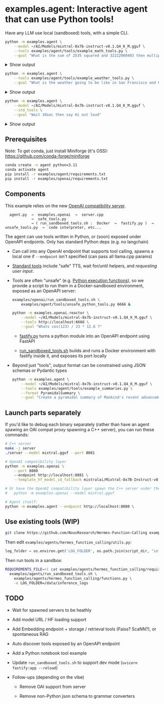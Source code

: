 # examples.agent: Interactive agent that can use Python tools!

Have any LLM use local (sandboxed) tools, with a simple CLI.

```bash
python -m examples.agent \
    --model ~/AI/Models/mixtral-8x7b-instruct-v0.1.Q4_K_M.gguf \
    --tools examples/agent/tools/example_math_tools.py \
    --goal "What is the sum of 2535 squared and 32222000403 then multiplied by one and a half. What's a third of the result?"
```
<!-- --format float \ -->

<details>
<summary>Show output</summary>

```bash
💭 First, I will calculate the square of 2535, then add it to 32222000403. After that, I will multiply the result by 1.5 and finally, I will divide the result by 3.
⚙️  pow(value=2535, power=2) -> 6426225.0
💭 Now that I have calculated the square of 2535, I will calculate the sum of 6426225 and 32222000403.
⚙️  add(a=6426225, b=32222000403) -> 32228426628
💭 Now that I have calculated the sum, I will multiply it by 1.5.
⚙️  multiply(a=32228426628, b=1.5) -> 48342639942.0
💭 Now that I have calculated the product, I will divide it by 3.
⚙️  divide(a=48342639942.0, b=3) -> 16114213314.0
➡️ "\nThe result of the calculation is 16114213314.0."
```

</details>

```bash
python -m examples.agent \
    --tools examples/agent/tools/example_weather_tools.py \
    --goal "What is the weather going to be like in San Francisco and Glasgow over the next 4 days."
```

<details>
<summary>Show output</summary>

```bash
```

</details>


```bash
python -m examples.agent \
    --model ~/AI/Models/mixtral-8x7b-instruct-v0.1.Q4_K_M.gguf \
    --std_tools \
    --goal "Wait 10sec then say Hi out loud"
```

<details>
<summary>Show output</summary>

```bash
```

</details>

## Prerequisites

Note: To get conda, just install Miniforge (it's OSS): https://github.com/conda-forge/miniforge

```bash
conda create -n agent python=3.11
conda activate agent
pip install -r examples/agent/requirements.txt
pip install -r examples/openai/requirements.txt
```

## Components

This example relies on the new [OpenAI compatibility server](../openai).

```
  agent.py  →  examples.openai  →  server.cpp
            →  safe_tools.py
            → ( run_sandboxed_tools.sh :  Docker  →  fastify.py )  →  unsafe_tools.py  →  code interpreter, etc...
```

The agent can use tools written in Python, or (soon) exposed under OpenAPI endpoints. Only has standard Python deps (e.g. no langchain)

- Can call into any OpenAI endpoint that supports tool calling, spawns a local one if `--endpoint` isn't specified
(can pass all llama.cpp params)

- [Standard tools](./tools/std.py) include "safe" TTS, wait for/until helpers, and *requesting user input*.

- Tools are often "unsafe" (e.g. [Python execution functions](./tools/unsafe_python_tools.py)),
so we provide a script to run them in a Docker-sandboxed environment, exposed as an OpenAPI server:

    ```bash
    examples/openai/run_sandboxed_tools.sh \
        examples/agent/tools/unsafe_python_tools.py 6666 &

    python -m examples.openai.reactor \
        --model ~/AI/Models/mixtral-8x7b-instruct-v0.1.Q4_K_M.gguf \
        --tools http://localhost:6666 \
        --goal "Whats cos(123) / 23 * 12.6 ?"
    ```

    - [fastify.py](./fastify.py) turns a python module into an OpenAPI endpoint using FastAPI

    - [run_sandboxed_tools.sh](./run_sandboxed_tools.sh) builds and runs a Docker environment with fastify inside it, and exposes its port locally

- Beyond just "tools", output format can be constrained using JSON schemas or Pydantic types

    ```bash
    python -m examples.agent \
        --model ~/AI/Models/mixtral-8x7b-instruct-v0.1.Q4_K_M.gguf \
        --tools examples/agent/tools/example_summaries.py \
        --format PyramidalSummary \
        --goal "Create a pyramidal summary of Mankind's recent advancements"
    ```

## Launch parts separately

If you'd like to debug each binary separately (rather than have an agent spawing an OAI compat proxy spawning a C++ server), you can run these commands:

```bash
# C++ server
make -j server
./server --model mixtral.gguf --port 8081

# OpenAI compatibility layer
python -m examples.openai \
    --port 8080
    --endpoint http://localhost:8081 \
    --template_hf_model_id_fallback mistralai/Mixtral-8x7B-Instruct-v0.1

# Or have the OpenAI compatibility layer spawn the C++ server under the hood:
#   python -m examples.openai --model mixtral.gguf

# Agent itself:
python -m examples.agent --endpoint http://localhost:8080 \
```

## Use existing tools (WIP)

```bash
git clone https://github.com/NousResearch/Hermes-Function-Calling examples/openai/hermes_function_calling
```

Then edit `examples/agents/hermes_function_calling/utils.py`:

```py
log_folder = os.environ.get('LOG_FOLDER', os.path.join(script_dir, "inference_logs"))
```

Then run tools in a sandbox:

```bash
REQUIREMENTS_FILE=<( cat examples/agents/hermes_function_calling/requirements.txt | grep -vE "bitsandbytes|flash-attn" ) \
  examples/agents/run_sandboxed_tools.sh \
    examples/agents/hermes_function_calling/functions.py \
    -e LOG_FOLDER=/data/inference_logs
```

## TODO

- Wait for spawned servers to be heathly

- Add model URL / HF loading support

- Add Embedding endpoint + storage / retrieval tools (Faiss? ScaNN?), or spontaneous RAG

- Auto discover tools exposed by an OpenAPI endpoint

- Add a Python notebook tool example

- Update `run_sandboxed_tools.sh` to support dev mode (`uvicorn fastify:app --reload`)

- Follow-ups (depending on the vibe)

    - Remove OAI support from server

    - Remove non-Python json schema to grammar converters

